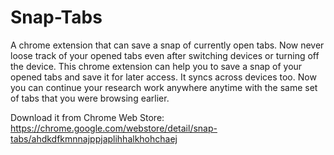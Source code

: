 # Snap-Tabs
A chrome extension that can save a snap of currently open tabs.
Now never loose track of your opened tabs even after switching devices or turning off the device. This chrome extension can help you to save a snap of your opened tabs and save it for later access. It syncs across devices too. Now you can continue your research work anywhere anytime with the same set of tabs that you were browsing earlier.


Download it from Chrome Web Store: https://chrome.google.com/webstore/detail/snap-tabs/ahdkdfkmnnajppjaplihhalkhohchaej
